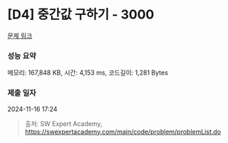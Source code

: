 # [D4] 중간값 구하기 - 3000 

[문제 링크](https://swexpertacademy.com/main/code/problem/problemDetail.do?contestProbId=AV-fO0s6ARoDFAXT) 

### 성능 요약

메모리: 167,848 KB, 시간: 4,153 ms, 코드길이: 1,281 Bytes

### 제출 일자

2024-11-16 17:24



> 출처: SW Expert Academy, https://swexpertacademy.com/main/code/problem/problemList.do
